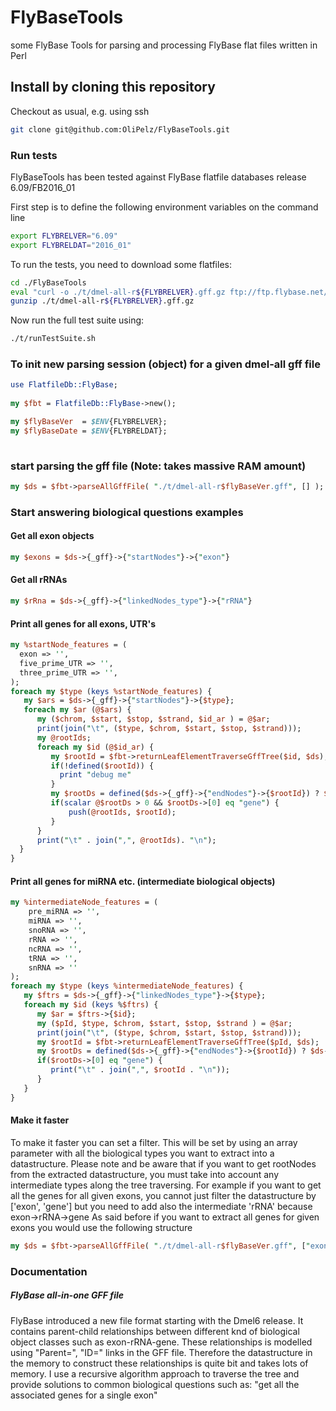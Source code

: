 # FlyBaseTools
some FlyBase Tools for parsing and processing FlyBase flat files written in Perl

## Install by cloning this repository
Checkout as usual, e.g. using ssh
```bash
git clone git@github.com:OliPelz/FlyBaseTools.git
```

### Run tests
FlyBaseTools has been tested against FlyBase flatfile databases release 6.09/FB2016_01

First step is to define the following environment variables on the command line
```bash
export FLYBRELVER="6.09"
export FLYBRELDAT="2016_01"
```

To run the tests, you need to download some flatfiles:
```bash
cd ./FlyBaseTools
eval "curl -o ./t/dmel-all-r${FLYBRELVER}.gff.gz ftp://ftp.flybase.net/genomes/Drosophila_melanogaster/dmel_r${FLYBRELVER}_FB${FLYBRELDAT}/gff/dmel-all-r${FLYBRELVER}.gff.gz"
gunzip ./t/dmel-all-r${FLYBRELVER}.gff.gz
```
Now run the full test suite using:
```bash
./t/runTestSuite.sh

```

### To init new parsing session (object) for a given dmel-all gff file
```perl
use FlatfileDb::FlyBase;
 
my $fbt = FlatfileDb::FlyBase->new();

my $flyBaseVer  = $ENV{FLYBRELVER};
my $flyBaseDate = $ENV{FLYBRELDAT};
 
```
### start parsing the gff file (Note: takes massive RAM amount)
```perl
my $ds = $fbt->parseAllGffFile( "./t/dmel-all-r$flyBaseVer.gff", [] );
```

### Start answering biological questions examples

#### Get all exon objects
```perl
my $exons = $ds->{_gff}->{"startNodes"}->{"exon"}
```

#### Get all rRNAs
```perl
my $rRna = $ds->{_gff}->{"linkedNodes_type"}->{"rRNA"}
```

#### Print all genes for all exons, UTR's
```perl
my %startNode_features = ( 
  exon => '', 
  five_prime_UTR => '', 
  three_prime_UTR => '', 
);
foreach my $type (keys %startNode_features) {
   my $ars = $ds->{_gff}->{"startNodes"}->{$type};
   foreach my $ar (@$ars) {
      my ($chrom, $start, $stop, $strand, $id_ar ) = @$ar;
      print(join("\t", ($type, $chrom, $start, $stop, $strand)));
      my @rootIds;
      foreach my $id (@$id_ar) {
         my $rootId = $fbt->returnLeafElementTraverseGffTree($id, $ds);
         if(!defined($rootId)) {
           print "debug me"
         }
         my $rootDs = defined($ds->{_gff}->{"endNodes"}->{$rootId}) ? $ds->{_gff}->{"endNodes"}->{$rootId} : []; 
         if(scalar @$rootDs > 0 && $rootDs->[0] eq "gene") {
             push(@rootIds, $rootId);
         }
      }   
      print("\t" . join(",", @rootIds). "\n");
  }
} 
```
#### Print all genes for miRNA etc. (intermediate biological objects)
```perl
my %intermediateNode_features = ( 
    pre_miRNA => '', 
    miRNA => '', 
    snoRNA => '', 
    rRNA => '', 
    ncRNA => '', 
    tRNA => '', 
    snRNA => ''
);
foreach my $type (keys %intermediateNode_features) {
   my $ftrs = $ds->{_gff}->{"linkedNodes_type"}->{$type};
   foreach my $id (keys %$ftrs) {
      my $ar = $ftrs->{$id};
      my ($pId, $type, $chrom, $start, $stop, $strand ) = @$ar;
      print(join("\t", ($type, $chrom, $start, $stop, $strand)));
      my $rootId = $fbt->returnLeafElementTraverseGffTree($pId, $ds);
      my $rootDs = defined($ds->{_gff}->{"endNodes"}->{$rootId}) ? $ds->{_gff}->{"endNodes"}->{$rootId} : [];
      if($rootDs->[0] eq "gene") {
         print("\t" . join(",", $rootId . "\n"));
      }
   }
}

```


#### Make it faster
To make it faster you can set a filter. This will be set by using an array parameter with all the biological
types you want to extract into a datastructure. 
Please note and be aware that if you want to get rootNodes from the extracted datastructure, you must take into
account any intermediate types along the tree traversing. For example if you want to get all the genes for all given
exons, you cannot just filter the datastructure by ['exon', 'gene'] but you need to add also the intermediate 'rRNA'
because exon->rRNA->gene
As said before if you want to extract all genes for given exons you would use the following structure
```perl
my $ds = $fbt->parseAllGffFile( "./t/dmel-all-r$flyBaseVer.gff", ["exon", "rRNA", "gene"] );
```
### Documentation

##### FlyBase all-in-one GFF file
FlyBase introduced a new file format starting with the Dmel6 release. It contains parent-child relationships between different knd of biological
object classes such as exon-rRNA-gene. These relationships is modelled using "Parent=", "ID=" links in the GFF file.
Therefore the datastructure in the memory to construct these relationships is quite bit and takes lots of memory.
I use a recursive algorithm approach to traverse the tree and provide solutions to common biological questions such as:
"get all the associated genes for a single exon"  
